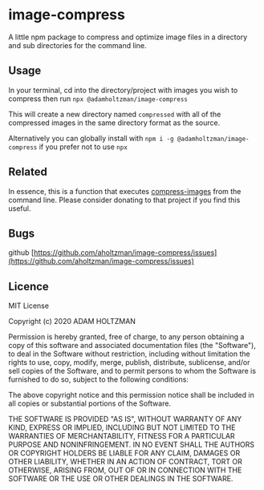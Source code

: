 # image-compress

A little npm package to compress and optimize image files in a directory and sub directories for the command line.

## Usage

In your terminal, cd into the directory/project with images you wish to compress then run ```npx @adamholtzman/image-compress```

This will create a new directory named `compressed` with all of the compressed images in the same directory format as the source.


Alternatively you can globally install with ```npm i -g @adamholtzman/image-compress``` if you prefer not to use ```npx```


## Related

In essence, this is a function that executes [compress-images](https://www.npmjs.com/package/compress-images) from the command line. Please consider donating to that project if you find this useful.


## Bugs

github [https://github.com/aholtzman/image-compress/issues](https://github.com/aholtzman/image-compress/issues)

## Licence

MIT License

Copyright (c) 2020 ADAM HOLTZMAN

Permission is hereby granted, free of charge, to any person obtaining a copy of this software and associated documentation files (the "Software"), to deal in the Software without restriction, including without limitation the rights to use, copy, modify, merge, publish, distribute, sublicense, and/or sell copies of the Software, and to permit persons to whom the Software is furnished to do so, subject to the following conditions:

The above copyright notice and this permission notice shall be included in all copies or substantial portions of the Software.

THE SOFTWARE IS PROVIDED "AS IS", WITHOUT WARRANTY OF ANY KIND, EXPRESS OR IMPLIED, INCLUDING BUT NOT LIMITED TO THE WARRANTIES OF MERCHANTABILITY, FITNESS FOR A PARTICULAR PURPOSE AND NONINFRINGEMENT. IN NO EVENT SHALL THE AUTHORS OR COPYRIGHT HOLDERS BE LIABLE FOR ANY CLAIM, DAMAGES OR OTHER LIABILITY, WHETHER IN AN ACTION OF CONTRACT, TORT OR OTHERWISE, ARISING FROM, OUT OF OR IN CONNECTION WITH THE SOFTWARE OR THE USE OR OTHER DEALINGS IN THE SOFTWARE.
